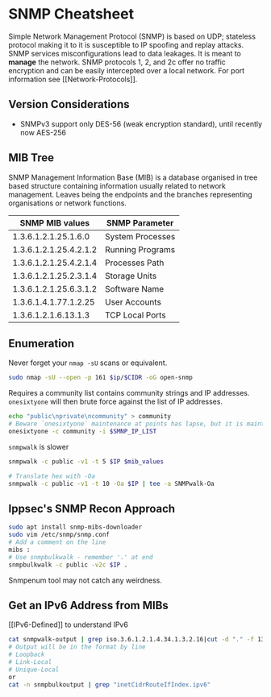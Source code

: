 # SNMP Cheatsheet

Simple Network Management Protocol (SNMP) is based on UDP; stateless protocol making it to it is susceptible to IP spoofing and replay attacks. SNMP services misconfigurations lead to data leakages. It is meant to **manage** the network. SNMP protocols 1, 2, and 2c offer no traffic encryption and can be easily intercepted over a local network. For port information see [[Network-Protocols]].


## Version Considerations

- SNMPv3 support only DES-56 (weak encryption standard), until recently now AES-256

## MIB Tree

SNMP Management Information Base (MIB) is a database organised in tree based structure containing information usually related to network management. Leaves being the endpoints and the branches representing organisations or network functions.

SNMP MIB values | SNMP Parameter
--- | ---
1.3.6.1.2.1.25.1.6.0 | System Processes
1.3.6.1.2.1.25.4.2.1.2 | Running Programs
1.3.6.1.2.1.25.4.2.1.4 |  Processes Path
1.3.6.1.2.1.25.2.3.1.4 | Storage Units
1.3.6.1.2.1.25.6.3.1.2 | Software Name
1.3.6.1.4.1.77.1.2.25 | User Accounts
1.3.6.1.2.1.6.13.1.3 | TCP Local Ports

## Enumeration

Never forget your `nmap -sU` scans or equivalent.
```bash
sudo nmap -sU --open -p 161 $ip/$CIDR -oG open-snmp
```


Requires a community list contains community strings and IP addresses. `onesixtyone` will then brute force against the list of IP addresses. 
```bash
echo "public\nprivate\ncommunity" > community 
# Beware `onesixtyone` maintenance at points has lapse, but it is maintained
onesixtyone -c community -i $SMNP_IP_LIST
```

`snmpwalk` is slower
```bash
snmpwalk -c public -v1 -t 5 $IP $mib_values

# Translate hex with -Oa 
snmpwalk -c public -v1 -t 10 -Oa $IP | tee -a SNMPwalk-Oa

```

## Ippsec's SNMP Recon Approach

```bash
sudo apt install snmp-mibs-downloader
sudo vim /etc/snmp/snmp.conf
# Add a comment on the line 
mibs :
# Use snmpbulkwalk - remember '.' at end
snmpbulkwalk -c public -v2c $IP .
```

Snmpenum tool may not catch any weirdness.

## Get an IPv6 Address from MIBs
[[IPv6-Defined]] to understand IPv6

```bash
cat snmpwalk-output | grep iso.3.6.1.2.1.4.34.1.3.2.16|cut -d "." -f 13-28 | cut -d " " -f 1
# Output will be in the format by line
# Loopback
# Link-Local
# Unique-Local
or 
cat -n snmpbulkoutput | grep "inetCidrRouteIfIndex.ipv6"
```
